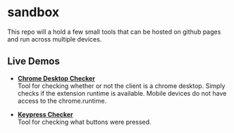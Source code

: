 # sandbox
This repo will a hold a few small tools that can be hosted on github pages and run across multiple devices.

## Live Demos
- **[Chrome Desktop Checker](https://nmolinatcv.github.io/sandbox/chrome-desktop-checker/index.html)**  
    Tool for checking whether or not the client is a chrome desktop. Simply checks if the extension runtime is available. Mobile devices do not have access to the chrome.runtime.

- **[Keypress Checker](https://nmolinatcv.github.io/sandbox/keypress-checker/index.html)**  
    Tool for checking what buttons were pressed.
